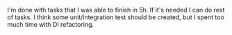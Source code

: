 I'm done with tasks that I was able to finish in 5h. If it's needed I can do rest of tasks.
I think some unit/integration test should be created, but I spent too much time with DI refactoring.